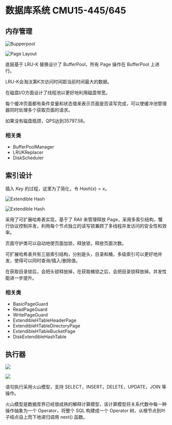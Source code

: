 # 数据库系统 CMU15-445/645

## 内存管理

![Bupperpool](logo/bufferpool.jpg)

![Page Layout](logo/page_layout.png)

底层基于 LRU-K 替换设计了 BufferPool，所有 Page 操作在 BufferPool 上进行。

LRU-K会淘汰第K次访问时间距当前时间最大的数据。

在磁盘I/O方面设计了线程池以更好地利用磁盘带宽。

每个缓冲页面都有条件变量和状态值来表示页面是否读写完成，可以使缓冲池管理器同时处理多个获取页面的请求。

如果没有磁盘瓶颈，QPS达到35797.58。

### 相关类

- BufferPoolManager
- LRUKReplacer
- DiskScheduler

## 索引设计

插入 $Key$ 的过程，这里为了简化，令 $Hash(x) = x$。

![Extendible Hash](logo/extendible_hash.png)

![Extendible Hash](logo/extendible_hash-2.png)

采用了可扩展哈希表实现，基于了 RAII 来管理释放 Page，采用多索引结构，蟹行协议控制并发，利用每个节点独立的读写锁兼顾了多线程并发访问的安全性和效率。

页面守护类可以自动地使页面加锁，释放锁，释放页面次数。

可扩展哈希表共有三层索引结构，分别是头，目录和桶，多级索引可以更好地并发，使得可以同时查询/插入/删除值。

在获取目录锁后，会把头锁释放掉，在获取桶锁之后，会把目录锁释放掉。并发性能进一步提升。

### 相关类

- BasicPageGuard
- ReadPageGuard
- WritePageGuard
- ExtendibleHTableHeaderPage
- ExtendibleHTableDirectoryPage
- ExtendibleHTableBucketPage
- DiskExtendibleHashTable

## 执行器

![](logo/catalog.png)

![](logo/iterator_model.png)

语句执行采用火山模型，支持 SELECT，INSERT，DELETE，UPDATE，JOIN 等操作。

火山模型是数据库界已经很成熟的解释计算模型，该计算模型将关系代数中每一种操作抽象为一个 Operator，将整个 SQL 构建成一个 Operator 树，从根节点到叶子结点自上而下地递归调用 next() 函数。

<!-- ### 相关类 -->

<!-- - SeqScanExecutor
- InsertExecutor
- WritePageGuard -->
